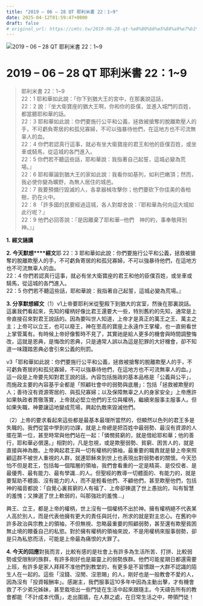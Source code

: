 ```yaml
---
title: "2019 – 06 – 28 QT 耶利米書 22：1~9"
date: 2025-04-12T01:59:47+0800
draft: false
# original_url: https://cmtc.tw/2019-06-28-qt-%e8%80%b6%e5%88%a9%e7%b1%b3%e6%9b%b8-22%ef%bc%9a19
---
```


![2019 – 06 – 28 QT 耶利米書 22：1\~9](/images/qt.jpg   "2019 – 06 – 28 QT 耶利米書 22：1\~9")

# 2019 – 06 – 28 QT 耶利米書 22：1\~9

> 耶利米書 22：1\~9  
> 22：1 耶和華如此說：「你下到猶大王的宮中，在那裏說這話，  
> 22：2 說：『坐大衛寶座的猶大王啊，你和你的臣僕，並進入城門的百姓，都當聽耶和華的話。  
> 22：3 耶和華如此說：你們要施行公平和公義，拯救被搶奪的脫離欺壓人的手，不可虧負寄居的和孤兒寡婦，不可以強暴待他們，在這地方也不可流無辜人的血。  
> 22：4 你們若認真行這事，就必有坐大衛寶座的君王和他的臣僕百姓，或坐車或騎馬，從這城的各門進入。  
> 22：5 你們若不聽這些話，耶和華說：我指著自己起誓，這城必變為荒場。』  
> 22：6 耶和華論到猶大王的家如此說：我看你如基列，如利巴嫩頂；然而，我必使你變為曠野，為無人居住的城邑。  
> 22：7 我要預備行毀滅的人，各拿器械攻擊你；他們要砍下你佳美的香柏樹，扔在火中。  
> 22：8 「許多國的民要經過這城，各人對鄰舍說：『耶和華為何向這大城如此行呢？』  
> 22：9 他們必回答說：『是因離棄了耶和華─他們　神的約，事奉敬拜別神。』」

**1.** **經文誦讀**

**2. 今天默想****經文**耶 22：3 耶和華如此說：你們要施行公平和公義，拯救被搶奪的脫離欺壓人的手，不可虧負寄居的和孤兒寡婦，不可以強暴待他們，在這地方也不可流無辜人的血。  
22：4 你們若認真行這事，就必有坐大衛寶座的君王和他的臣僕百姓，或坐車或騎馬，從這城的各門進入。  
22：5 你們若不聽這些話，耶和華說：我指著自己起誓，這城必變為荒場。』

**3. 分享默想經文**（1）v1上帝要耶利米從聖殿下到猶大的宮室，然後在那裏說話。這裏我們看起來，先知的權柄好像比君王還要大一些，特別舊約的先知，通常是上帝直接召來對君王說話的。因為要叫世人知道，上帝才是真正的萬王之王、萬主之主；上帝可以立王，也可以廢王，神在至高的寶座上永遠作王掌權，也一直俯看世上掌管萬有。有時候上帝好像暫時不見了，其實祂是給人更多的機會與時間調整悔改，這就是恩典，是悔改的恩典，只是通常人誤以為這是犯罪的大好機會，卻不知道一味踐踏恩典必會引來公義的刑罰。

v3「耶和華如此說：你們要施行公平和公義，拯救被搶奪的脫離欺壓人的手，不可虧負寄居的和孤兒寡婦，不可以強暴待他們，在這地方也不可流無辜人的血。」這一段是上帝要先知對君王說的話，內容包括施政的基本品格是「公義與公平」，而施政主要的內容基乎全都是「照顧社會中的弱勢與底層」：包括「拯救被欺壓的人；善待沒有資源寄居的、與孤兒寡婦；以及保障無辜之人的身家安全」上帝應許如果執政者貫徹落實，上帝就必堅立他們的王位與權柄，繼續來服事主服事人。但如果失職，神要讓這地變成荒場，興起仇敵來毀滅他們。

（2）上帝的要求看起來這些都是最基本最理所當然的，但顯然以色列的君王多是失職的。我們從當中學到的功課，就是上帝總是把百姓中最弱勢、最沒有資源的人擺在第一位，甚至時常與他們站在一起：「憐憫貧窮的，就是借給耶和華；他的善行，耶和華必償還。」相對的，凡是忽視，或是欺壓弱勢、貧窮、困苦人的，就是直接與神為敵。上帝興起君王與一切有權柄的領袖，最重要的職責就是替上帝來照顧這群不被世人重視的人群，就連耶穌來到世上也表現出對弱勢者的關懷。今天恐怕不但是君王，包括每一個階層的領袖，我們會看重的一定是精英、是佼佼者、是最優秀、最有能力、最有學識…的人。但聖經的教導一切體面的、有能力的，就是要幫助不體面、沒有能力的人，而不是輕看他們、不顧他們，甚至欺壓他們，包括神的福音都說：「自覺心裏貧窮的人有福了、上帝卻揀選了世上愚拙的，叫有智慧的羞愧；又揀選了世上軟弱的，叫那強壯的羞愧…」

興王、立王，都是上帝的權柄，世上沒有一個權柄不出於神。擁有權柄絕不代表某人高於別人，而是代表他擁有更大的責任與託付，所求的就是對主忠心。在舊約中許多政治與宗教上的領袖，不但無視、忽略最重要的照顧弱勢，甚至還有欺壓貧困無止境的餵養自己的私慾。對於擁有權柄的領袖來說，不是用權柄來服事弱勢，卻是只為私慾而活，可能是上帝最為痛恨的大罪了。

**4. 今天的回應**對我而言，比較有感的是社會上有許多為生活所苦、打拼、比較弱勢或受限制的族群，有許多剛好也是屬靈上的弱勢族群。他們可能星期日都還需要上班，有許多是家人拜拜不准他們到教堂的，有更多是不習慣跟一大群不認識的陌生人在一起的。這些「沒錢、沒閒、沒恩賜」的人，剛好也是一般教會不愛的人，因為沒有「投資報酬率」。感謝主，我們服事這10多年中因為主動出擊，才有機會救了不少弟兄姊妹，甚至栽培出一些門徒在生活中起來跟隨主。今天禱告所有的教會都能「不計成本代價」，走出圍牆，在人群之處，在日常生活之中，帶領門徒！
